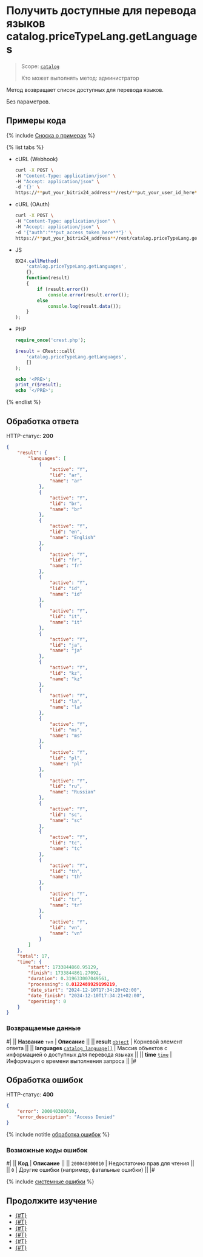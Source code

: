 # Получить доступные для перевода языков catalog.priceTypeLang.getLanguages

> Scope: [`catalog`](../../../scopes/permissions.md)
>
> Кто может выполнять метод: администратор

Метод возвращает список доступных для перевода языков.

Без параметров.

## Примеры кода

{% include [Сноска о примерах](../../../../_includes/examples.md) %}

{% list tabs %}

- cURL (Webhook)

    ```bash
    curl -X POST \
    -H "Content-Type: application/json" \
    -H "Accept: application/json" \
    -d '{}' \
    https://**put_your_bitrix24_address**/rest/**put_your_user_id_here**/**put_your_webbhook_here**/catalog.priceTypeLang.getLanguages
    ```

- cURL (OAuth)

    ```bash
    curl -X POST \
    -H "Content-Type: application/json" \
    -H "Accept: application/json" \
    -d '{"auth":"**put_access_token_here**"}' \
    https://**put_your_bitrix24_address**/rest/catalog.priceTypeLang.getLanguages
    ```

- JS

    ```js
    BX24.callMethod(
        'catalog.priceTypeLang.getLanguages',
        {},
        function(result)
        {
            if (result.error())
                console.error(result.error());
            else
                console.log(result.data());
        }
    );
    ```

- PHP

    ```php
    require_once('crest.php');

    $result = CRest::call(
        'catalog.priceTypeLang.getLanguages',
        []
    );

    echo '<PRE>';
    print_r($result);
    echo '</PRE>';
    ```

{% endlist %}

## Обработка ответа

HTTP-статус: **200**

```json
{
    "result": {
        "languages": [
            {
                "active": "Y",
                "lid": "ar",
                "name": "ar"
            },
            {
                "active": "Y",
                "lid": "br",
                "name": "br"
            },
            {
                "active": "Y",
                "lid": "en",
                "name": "English"
            },
            {
                "active": "Y",
                "lid": "fr",
                "name": "fr"
            },
            {
                "active": "Y",
                "lid": "id",
                "name": "id"
            },
            {
                "active": "Y",
                "lid": "it",
                "name": "it"
            },
            {
                "active": "Y",
                "lid": "ja",
                "name": "ja"
            },
            {
                "active": "Y",
                "lid": "kz",
                "name": "kz"
            },
            {
                "active": "Y",
                "lid": "la",
                "name": "la"
            },
            {
                "active": "Y",
                "lid": "ms",
                "name": "ms"
            },
            {
                "active": "Y",
                "lid": "pl",
                "name": "pl"
            },
            {
                "active": "Y",
                "lid": "ru",
                "name": "Russian"
            },
            {
                "active": "Y",
                "lid": "sc",
                "name": "sc"
            },
            {
                "active": "Y",
                "lid": "tc",
                "name": "tc"
            },
            {
                "active": "Y",
                "lid": "th",
                "name": "th"
            },
            {
                "active": "Y",
                "lid": "tr",
                "name": "tr"
            },
            {
                "active": "Y",
                "lid": "vn",
                "name": "vn"
            }
        ]
    },
    "total": 17,
    "time": {
        "start": 1733844860.95129,
        "finish": 1733844861.27092,
        "duration": 0.319633007049561,
        "processing": 0.0122489929199219,
        "date_start": "2024-12-10T17:34:20+02:00",
        "date_finish": "2024-12-10T17:34:21+02:00",
        "operating": 0
    }
}
```

### Возвращаемые данные

#|
|| **Название**
`тип` | **Описание** ||
|| **result**
[`object`](../../../data-types.md) | Корневой элемент ответа ||
|| **languages**
[`catalog_language[]`](../../data-types.md#catalog_language) | Массив объектов с информацией о доступных для перевода языках ||
|| **time**
[`time`](../../../data-types.md) | Информация о времени выполнения запроса ||
|#

## Обработка ошибок

HTTP-статус: **400**

```json
{
    "error": 200040300010,
    "error_description": "Access Denied"
}
```

{% include notitle [обработка ошибок](../../../../_includes/error-info.md) %}

### Возможные коды ошибок

#|
|| **Код** | **Описание** ||
|| `200040300010` | Недостаточно прав для чтения
|| 
|| `0` | Другие ошибки (например, фатальные ошибки)
|| 
|#

{% include [системные ошибки](../../../../_includes/system-errors.md) %}

## Продолжите изучение

- [{#T}](./catalog-price-type-lang-add.md)
- [{#T}](./catalog-price-type-lang-update.md)
- [{#T}](./catalog-price-type-lang-get.md)
- [{#T}](./catalog-price-type-lang-list.md)
- [{#T}](./catalog-price-type-lang-delete.md)
- [{#T}](./catalog-price-type-lang-get-fields.md)